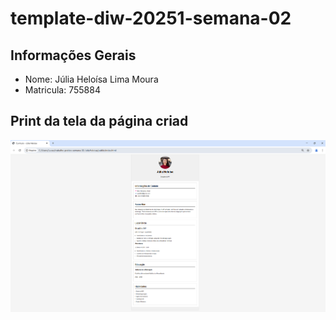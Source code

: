 # template-diw-20251-semana-02

## Informações Gerais
- Nome: Júlia Heloísa Lima Moura
- Matricula: 755884

## Print da tela da página criad
![alt text](image-1.png)

